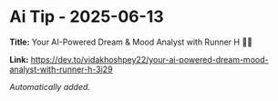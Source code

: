 # Ai Tip - 2025-06-13

**Title:** Your AI-Powered Dream & Mood Analyst with Runner H 🧠💤

**Link:** https://dev.to/vidakhoshpey22/your-ai-powered-dream-mood-analyst-with-runner-h-3i29

_Automatically added._
